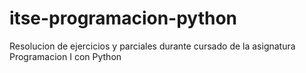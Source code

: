 # itse-programacion-python
Resolucion de ejercicios y parciales durante cursado de la asignatura Programacion I con Python
